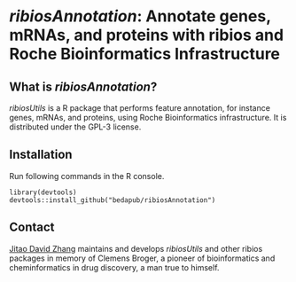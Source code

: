 *ribiosAnnotation*: Annotate genes, mRNAs, and proteins with ribios and Roche Bioinformatics Infrastructure
===

## What is *ribiosAnnotation*?

*ribiosUtils* is a R package that performs feature annotation, for instance genes, mRNAs, and proteins, using Roche Bioinformatics infrastructure. It is distributed under the GPL-3 license.

## Installation

Run following commands in the R console.

```{R}
library(devtools)
devtools::install_github("bedapub/ribiosAnnotation")
```

## Contact

[Jitao David Zhang](mailto:jitao_david.zhang@roche.com) maintains and develops *ribiosUtils* and other ribios packages in memory of Clemens Broger, a pioneer of bioinformatics and cheminformatics in drug discovery, a man true to himself.
